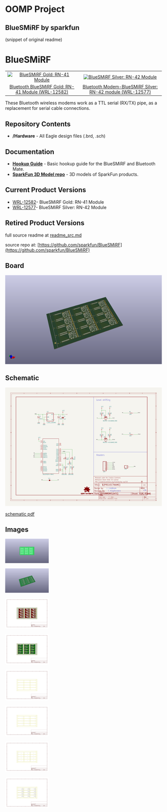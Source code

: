 # OOMP Project  
## BlueSMiRF  by sparkfun  
  
(snippet of original readme)  
  
BlueSMiRF  
=========  
  
<table class="table table-hover table-striped table-bordered">  
  <tr align="center">  
   <td><a href="https://www.sparkfun.com/products/12582"><img src="https://cdn.sparkfun.com//assets/parts/9/2/3/4/12582-01.jpg" alt="BlueSMiRF Gold: RN-41 Module"></a></td>  
   <td><a href="https://www.sparkfun.com/products/12577"><img src="https://cdn.sparkfun.com//assets/parts/9/2/2/9/12577-01.jpg" alt="BlueSMiRF Silver: RN-42 Module"></a></td>  
  </tr>  
  <tr align="center">  
    <td><a href="https://www.sparkfun.com/products/12582">Bluetooth BlueSMiRF Gold: RN-41 Module (WRL-12582)</a></td>  
    <td><a href="https://www.sparkfun.com/products/12577">Bluetooth Modem-BlueSMiRF Silver: RN-42 module (WRL-12577)</a></td>  
  </tr>  
</table>  
  
These Bluetooth wireless modems work as a TTL serial (RX/TX) pipe, as a replacement for serial cable connections.   
  
Repository Contents  
-------------------  
* **/Hardware** - All Eagle design files (.brd, .sch)  
  
Documentation  
--------------  
* **[Hookup Guide](https://learn.sparkfun.com/tutorials/using-the-bluesmirf)** - Basic hookup guide for the BlueSMiRF and Bluetooth Mate.  
* **[SparkFun 3D Model repo](https://github.com/sparkfun/3D_Models)** - 3D models of SparkFun products.   
  
Current Product Versions  
------------------------  
* [WRL-12582](https://www.sparkfun.com/products/12582)- BlueSMiRF Gold: RN-41 Module  
* [WRL-12577](https://www.sparkfun.com/products/12577)- BlueSMiRF Silver: RN-42 Module  
  
  
Retired Product Versions  
---------------------  
  full source readme at [readme_src.md](readme_src.md)  
  
source repo at: [https://github.com/sparkfun/BlueSMiRF](https://github.com/sparkfun/BlueSMiRF)  
## Board  
  
[![working_3d.png](working_3d_600.png)](working_3d.png)  
## Schematic  
  
[![working_schematic.png](working_schematic_600.png)](working_schematic.png)  
  
[schematic pdf](working_schematic.pdf)  
## Images  
  
[![working_3D_bottom.png](working_3D_bottom_140.png)](working_3D_bottom.png)  
  
[![working_3D_top.png](working_3D_top_140.png)](working_3D_top.png)  
  
[![working_assembly_page_01.png](working_assembly_page_01_140.png)](working_assembly_page_01.png)  
  
[![working_assembly_page_02.png](working_assembly_page_02_140.png)](working_assembly_page_02.png)  
  
[![working_assembly_page_03.png](working_assembly_page_03_140.png)](working_assembly_page_03.png)  
  
[![working_assembly_page_04.png](working_assembly_page_04_140.png)](working_assembly_page_04.png)  
  
[![working_assembly_page_05.png](working_assembly_page_05_140.png)](working_assembly_page_05.png)  
  
[![working_assembly_page_06.png](working_assembly_page_06_140.png)](working_assembly_page_06.png)  
